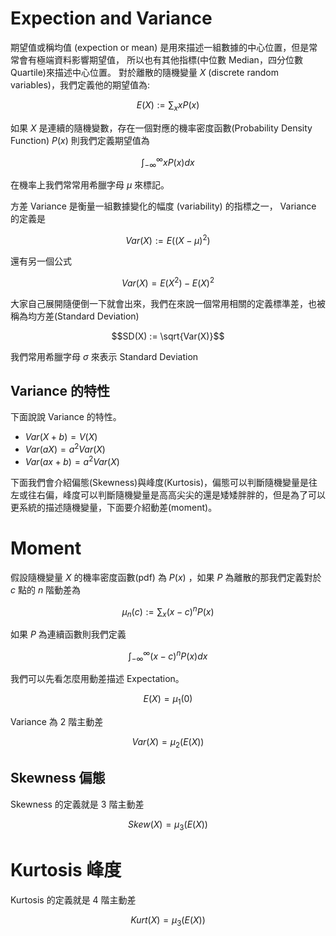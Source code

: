 

# Expection and Variance

期望值或稱均值 (expection or mean) 是用來描述一組數據的中心位置，但是常常會有極端資料影響期望值，
所以也有其他指標(中位數 Median，四分位數 Quartile)來描述中心位置。
對於離散的隨機變量 $X$ (discrete random variables)，我們定義他的期望值為:

$$E(X) := \sum_x x P(x)$$

如果 $X$ 是連續的隨機變數，存在一個對應的機率密度函數(Probability Density Function) $P(x)$ 則我們定義期望值為

$$\int_{-\infty}^{\infty} x P(x) dx$$

在機率上我們常常用希臘字母 $\mu$ 來標記。




方差 Variance 是衡量一組數據變化的幅度 (variability) 的指標之一，
Variance 的定義是

$$Var(X) := E \Big( (X - \mu)^2 \Big)$$

還有另一個公式

$$Var(X) = E(X^2) - E(X)^2$$

大家自己展開隨便倒一下就會出來，我們在來說一個常用相關的定義標準差，也被稱為均方差(Standard Deviation)

$$SD(X) := \sqrt{Var(X)}$$

我們常用希臘字母 $\sigma$ 來表示 Standard Deviation


## Variance 的特性
下面說說 Variance 的特性。
- $Var(X + b) = V(X)$
- $Var(aX) = a^2 Var(X)$
- $Var(ax + b) = a^2 Var(X)$






下面我們會介紹偏態(Skewness)與峰度(Kurtosis)，偏態可以判斷隨機變量是往左或往右偏，峰度可以判斷隨機變量是高高尖尖的還是矮矮胖胖的，但是為了可以更系統的描述隨機變量，下面要介紹動差(moment)。

# Moment
假設隨機變量 $X$ 的機率密度函數(pdf) 為 $P(x)$ ，如果 $P$ 為離散的那我們定義對於 $c$ 點的 $n$ 階動差為

$$\mu_n(c) := \sum_{x} (x-c)^n P(x)$$

如果 $P$ 為連續函數則我們定義

$$\int_{-\infty}^{\infty} (x-c)^n P(x) dx$$

我們可以先看怎麼用動差描述 Expectation。

$$E(X) = \mu_1(0)$$

Variance 為 $2$ 階主動差

$$Var(X) = \mu_2(E(X))$$

## Skewness 偏態

Skewness 的定義就是 $3$ 階主動差

$$Skew(X) = \mu_3(E(X))$$


# Kurtosis 峰度

Kurtosis 的定義就是 $4$ 階主動差

$$Kurt(X) = \mu_3(E(X))$$

